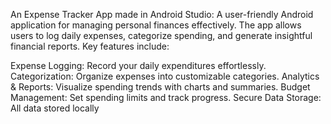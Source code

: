 An Expense Tracker App made in Android Studio:
A user-friendly Android application for managing personal finances effectively. The app allows users to log daily expenses, categorize spending, and generate insightful financial reports. Key features include:

Expense Logging: Record your daily expenditures effortlessly.
Categorization: Organize expenses into customizable categories.
Analytics & Reports: Visualize spending trends with charts and summaries.
Budget Management: Set spending limits and track progress.
Secure Data Storage: All data stored locally

